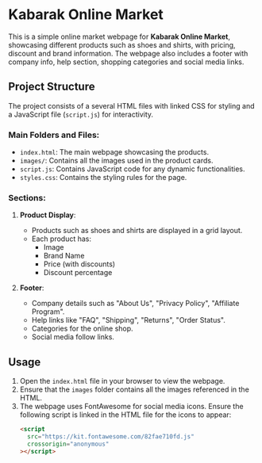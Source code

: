 # Kabarak Online Market

This is a simple online market webpage for **Kabarak Online Market**, showcasing different products such as shoes and shirts, with pricing, discount and brand information. The webpage also includes a footer with company info, help section, shopping categories and social media links. 

## Project Structure

The project consists of a several HTML files with linked CSS for styling and a JavaScript file (`script.js`) for interactivity.

### Main Folders and Files:

- `index.html`: The main webpage showcasing the products.
- `images/`: Contains all the images used in the product cards.
- `script.js`: Contains JavaScript code for any dynamic functionalities.
- `styles.css`: Contains the styling rules for the page.

### Sections:

1. **Product Display**:

   - Products such as shoes and shirts are displayed in a grid layout.
   - Each product has:
     - Image
     - Brand Name
     - Price (with discounts)
     - Discount percentage

2. **Footer**:
   - Company details such as "About Us", "Privacy Policy", "Affiliate Program".
   - Help links like "FAQ", "Shipping", "Returns", "Order Status".
   - Categories for the online shop.
   - Social media follow links.

## Usage

1. Open the `index.html` file in your browser to view the webpage.
2. Ensure that the `images` folder contains all the images referenced in the HTML.
3. The webpage uses FontAwesome for social media icons. Ensure the following script is linked in the HTML file for the icons to appear:
   ```html
   <script
     src="https://kit.fontawesome.com/82fae710fd.js"
     crossorigin="anonymous"
   ></script>
   ```
